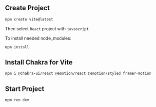 ## Create Project

```bash
npm create vite@latest
```
Then select `React` project with `javascript`

To install needed node_modules:
```bash
npm install
```

## Install Chakra for Vite

```bash
npm i @chakra-ui/react @emotion/react @emotion/styled framer-motion
```

## Start Project

```bash
npm run dev
```